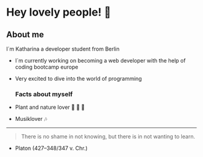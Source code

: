 # Hey lovely people! 👋

## About me
I´m Katharina a developer student from Berlin
- I´m currently working on becoming a web developer with the help of coding bootcamp europe
- Very excited to dive into the world of programming

  ### Facts about myself
- Plant and nature lover :seedling: :herb: :rainbow:
- Musiklover :notes:
---
>There is no shame in not knowing, but there is in not wanting to learn.
- Platon (427–348/347 v. Chr.)
